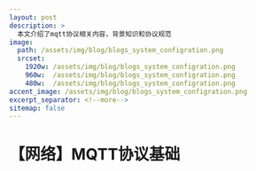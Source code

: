 ```yaml
---
layout: post
description: > 
  本文介绍了mqtt协议相关内容，背景知识和协议规范
image: 
  path: /assets/img/blog/blogs_system_configration.png
  srcset: 
    1920w: /assets/img/blog/blogs_system_configration.png
    960w:  /assets/img/blog/blogs_system_configration.png
    480w:  /assets/img/blog/blogs_system_configration.png
accent_image: /assets/img/blog/blogs_system_configration.png
excerpt_separator: <!--more-->
sitemap: false
---
```

# 【网络】MQTT协议基础